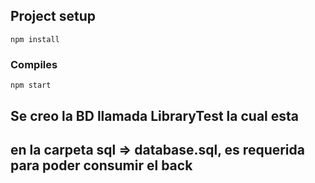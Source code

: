 
## Project setup
```
npm install
```

### Compiles
```
npm start
```

## Se creo la BD llamada LibraryTest la cual esta 
## en la carpeta sql => database.sql, es requerida para poder consumir el back
```
```